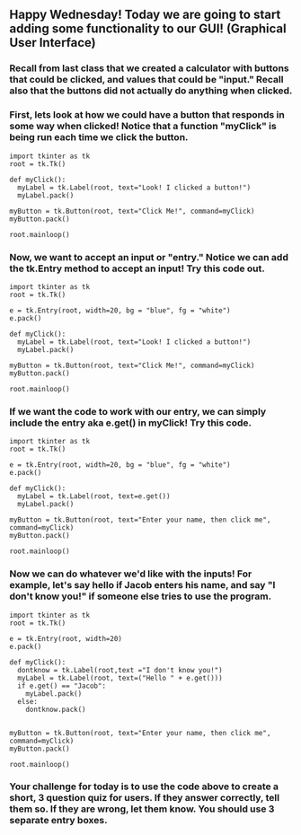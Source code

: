 ## Happy Wednesday! Today we are going to start adding some functionality to our GUI! (Graphical User Interface)

### Recall from last class that we created a calculator with buttons that could be clicked, and values that could be "input." Recall also that the buttons did not actually do anything when clicked. 

### First, lets look at how we could have a button that responds in some way when clicked! Notice that a function "myClick" is being run each time we click the button. 
```
import tkinter as tk
root = tk.Tk()

def myClick():
  myLabel = tk.Label(root, text="Look! I clicked a button!")
  myLabel.pack()

myButton = tk.Button(root, text="Click Me!", command=myClick)
myButton.pack()

root.mainloop()
```
### Now, we want to accept an input or "entry." Notice we can add the tk.Entry method to accept an input! Try this code out. 
```
import tkinter as tk
root = tk.Tk()

e = tk.Entry(root, width=20, bg = "blue", fg = "white")
e.pack()

def myClick():
  myLabel = tk.Label(root, text="Look! I clicked a button!")
  myLabel.pack()

myButton = tk.Button(root, text="Click Me!", command=myClick)
myButton.pack()

root.mainloop()
```
### If we want the code to work with our entry, we can simply include the entry aka e.get() in myClick! Try this code. 
```
import tkinter as tk
root = tk.Tk()

e = tk.Entry(root, width=20, bg = "blue", fg = "white")
e.pack()

def myClick():
  myLabel = tk.Label(root, text=e.get())
  myLabel.pack()

myButton = tk.Button(root, text="Enter your name, then click me", command=myClick)
myButton.pack()

root.mainloop()
```
### Now we can do whatever we'd like with the inputs! For example, let's say hello if Jacob enters his name, and say "I don't know you!" if someone else tries to use the program. 
```
import tkinter as tk
root = tk.Tk()

e = tk.Entry(root, width=20)
e.pack()

def myClick():
  dontknow = tk.Label(root,text ="I don't know you!")
  myLabel = tk.Label(root, text=("Hello " + e.get()))
  if e.get() == "Jacob":
    myLabel.pack()
  else:
    dontknow.pack()
  

myButton = tk.Button(root, text="Enter your name, then click me", command=myClick)
myButton.pack()

root.mainloop()
```
### Your challenge for today is to use the code above to create a short, 3 question quiz for users. If they answer correctly, tell them so. If they are wrong, let them know. You should use 3 separate entry boxes. 









